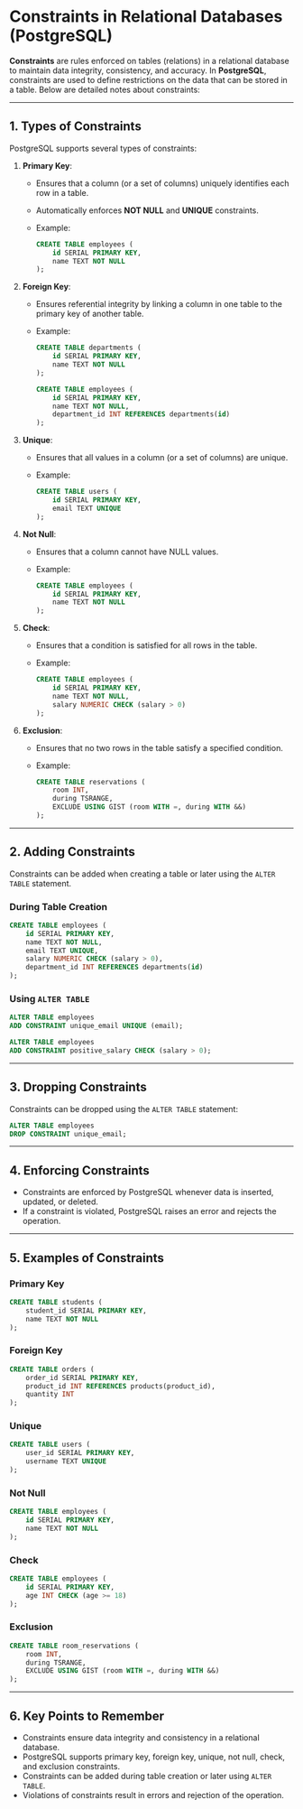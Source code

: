 # Constraints in Relational Databases (PostgreSQL)

**Constraints** are rules enforced on tables (relations) in a relational database to maintain data integrity, consistency, and accuracy. In **PostgreSQL**, constraints are used to define restrictions on the data that can be stored in a table. Below are detailed notes about constraints:

---

## 1. **Types of Constraints**

PostgreSQL supports several types of constraints:

1. **Primary Key**:

   - Ensures that a column (or a set of columns) uniquely identifies each row in a table.
   - Automatically enforces **NOT NULL** and **UNIQUE** constraints.
   - Example:

     ```sql
     CREATE TABLE employees (
         id SERIAL PRIMARY KEY,
         name TEXT NOT NULL
     );
     ```

2. **Foreign Key**:

   - Ensures referential integrity by linking a column in one table to the primary key of another table.
   - Example:

     ```sql
     CREATE TABLE departments (
         id SERIAL PRIMARY KEY,
         name TEXT NOT NULL
     );

     CREATE TABLE employees (
         id SERIAL PRIMARY KEY,
         name TEXT NOT NULL,
         department_id INT REFERENCES departments(id)
     );
     ```

3. **Unique**:

   - Ensures that all values in a column (or a set of columns) are unique.
   - Example:

     ```sql
     CREATE TABLE users (
         id SERIAL PRIMARY KEY,
         email TEXT UNIQUE
     );
     ```

4. **Not Null**:

   - Ensures that a column cannot have NULL values.
   - Example:

     ```sql
     CREATE TABLE employees (
         id SERIAL PRIMARY KEY,
         name TEXT NOT NULL
     );
     ```

5. **Check**:

   - Ensures that a condition is satisfied for all rows in the table.
   - Example:

     ```sql
     CREATE TABLE employees (
         id SERIAL PRIMARY KEY,
         name TEXT NOT NULL,
         salary NUMERIC CHECK (salary > 0)
     );
     ```

6. **Exclusion**:

   - Ensures that no two rows in the table satisfy a specified condition.
   - Example:

     ```sql
     CREATE TABLE reservations (
         room INT,
         during TSRANGE,
         EXCLUDE USING GIST (room WITH =, during WITH &&)
     );
     ```

---

## 2. **Adding Constraints**

Constraints can be added when creating a table or later using the `ALTER TABLE` statement.

### **During Table Creation**

```sql
CREATE TABLE employees (
    id SERIAL PRIMARY KEY,
    name TEXT NOT NULL,
    email TEXT UNIQUE,
    salary NUMERIC CHECK (salary > 0),
    department_id INT REFERENCES departments(id)
);
```

### **Using `ALTER TABLE`**

```sql
ALTER TABLE employees
ADD CONSTRAINT unique_email UNIQUE (email);

ALTER TABLE employees
ADD CONSTRAINT positive_salary CHECK (salary > 0);
```

---

## 3. **Dropping Constraints**

Constraints can be dropped using the `ALTER TABLE` statement:

```sql
ALTER TABLE employees
DROP CONSTRAINT unique_email;
```

---

## 4. **Enforcing Constraints**

- Constraints are enforced by PostgreSQL whenever data is inserted, updated, or deleted.
- If a constraint is violated, PostgreSQL raises an error and rejects the operation.

---

## 5. **Examples of Constraints**

### **Primary Key**

```sql
CREATE TABLE students (
    student_id SERIAL PRIMARY KEY,
    name TEXT NOT NULL
);
```

### **Foreign Key**

```sql
CREATE TABLE orders (
    order_id SERIAL PRIMARY KEY,
    product_id INT REFERENCES products(product_id),
    quantity INT
);
```

### **Unique**

```sql
CREATE TABLE users (
    user_id SERIAL PRIMARY KEY,
    username TEXT UNIQUE
);
```

### **Not Null**

```sql
CREATE TABLE employees (
    id SERIAL PRIMARY KEY,
    name TEXT NOT NULL
);
```

### **Check**

```sql
CREATE TABLE employees (
    id SERIAL PRIMARY KEY,
    age INT CHECK (age >= 18)
);
```

### **Exclusion**

```sql
CREATE TABLE room_reservations (
    room INT,
    during TSRANGE,
    EXCLUDE USING GIST (room WITH =, during WITH &&)
);
```

---

## 6. **Key Points to Remember**

- Constraints ensure data integrity and consistency in a relational database.
- PostgreSQL supports primary key, foreign key, unique, not null, check, and exclusion constraints.
- Constraints can be added during table creation or later using `ALTER TABLE`.
- Violations of constraints result in errors and rejection of the operation.
